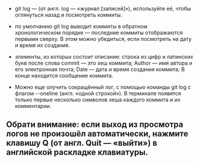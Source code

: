 *  git log — (от англ. log — «журнал [записей]»), используйте её, чтобы оглянуться назад и посмотреть коммиты.

* по умолчанию git log выводит коммиты в обратном хронологическом порядке — последние коммиты отображаются первыми сверху. В этом можно убедиться, если посмотреть на дату и время их создания.

* элементы, из которых состоит описание: строка из цифр и латинских букв после слова commit — это хеш коммита; Author — имя автора и его электронная почта; Date — дата и время создания коммита; В конце находится сообщение коммита.

* Можно еще олучить сокращённый лог, с помощью команды git log с флагом --oneline (англ. «одной строкой»). В терминале появятся только первые несколько символов хеша каждого коммита и их комментарии.

## Обрати внимание: если выход из просмотра логов не произошёл автоматически, нажмите клавишу Q (от англ. Quit — «выйти») в английской раскладке клавиатуры.